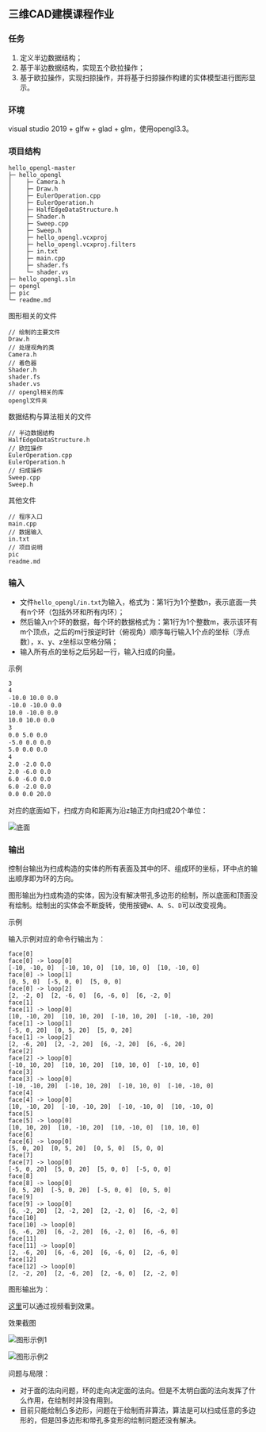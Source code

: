 ## 三维CAD建模课程作业  

### 任务  

1. 定义半边数据结构；  
2. 基于半边数据结构，实现五个欧拉操作；  
3. 基于欧拉操作，实现扫掠操作，并将基于扫掠操作构建的实体模型进行图形显示。  

### 环境    

visual studio 2019 + glfw + glad  + glm，使用opengl3.3。  

### 项目结构  

```
hello_opengl-master
├─ hello_opengl
│    ├─ Camera.h
│    ├─ Draw.h
│    ├─ EulerOperation.cpp
│    ├─ EulerOperation.h
│    ├─ HalfEdgeDataStructure.h
│    ├─ Shader.h
│    ├─ Sweep.cpp
│    ├─ Sweep.h
│    ├─ hello_opengl.vcxproj
│    ├─ hello_opengl.vcxproj.filters
│    ├─ in.txt
│    ├─ main.cpp
│    ├─ shader.fs
│    └─ shader.vs
├─ hello_opengl.sln
├─ opengl
├─ pic
└─ readme.md
```

图形相关的文件  

```
// 绘制的主要文件
Draw.h
// 处理视角的类
Camera.h
// 着色器
Shader.h
shader.fs
shader.vs
// opengl相关的库
opengl文件夹
```

数据结构与算法相关的文件  

```
// 半边数据结构
HalfEdgeDataStructure.h
// 欧拉操作
EulerOperation.cpp
EulerOperation.h
// 扫成操作
Sweep.cpp
Sweep.h
```

其他文件  

```
// 程序入口
main.cpp
// 数据输入
in.txt
// 项目说明
pic
readme.md
```



### 输入    

- 文件`hello_opengl/in.txt`为输入，格式为：第1行为1个整数n，表示底面一共有n个环（包括外环和所有内环）；  
- 然后输入n个环的数据，每个环的数据格式为：第1行为1个整数m，表示该环有m个顶点，之后的m行按逆时针（俯视角）顺序每行输入1个点的坐标（浮点数），x、y、z坐标以空格分隔；  
- 输入所有点的坐标之后另起一行，输入扫成的向量。  

示例  

```txt
3
4
-10.0 10.0 0.0
-10.0 -10.0 0.0
10.0 -10.0 0.0
10.0 10.0 0.0
3
0.0 5.0 0.0
-5.0 0.0 0.0
5.0 0.0 0.0
4
2.0 -2.0 0.0
2.0 -6.0 0.0
6.0 -6.0 0.0
6.0 -2.0 0.0
0.0 0.0 20.0
```

对应的底面如下，扫成方向和距离为沿z轴正方向扫成20个单位：  

![底面](pic/底面.png)

### 输出     

控制台输出为扫成构造的实体的所有表面及其中的环、组成环的坐标，环中点的输出顺序即为环的方向。  

图形输出为扫成构造的实体，因为没有解决带孔多边形的绘制，所以底面和顶面没有绘制。绘制出的实体会不断旋转，使用按键`W`、`A`、`S`、`D`可以改变视角。  

示例  

输入示例对应的命令行输出为：  

```
face[0]
face[0] -> loop[0]
[-10, -10, 0]  [-10, 10, 0]  [10, 10, 0]  [10, -10, 0]
face[0] -> loop[1]
[0, 5, 0]  [-5, 0, 0]  [5, 0, 0]
face[0] -> loop[2]
[2, -2, 0]  [2, -6, 0]  [6, -6, 0]  [6, -2, 0]
face[1]
face[1] -> loop[0]
[10, -10, 20]  [10, 10, 20]  [-10, 10, 20]  [-10, -10, 20]
face[1] -> loop[1]
[-5, 0, 20]  [0, 5, 20]  [5, 0, 20]
face[1] -> loop[2]
[2, -6, 20]  [2, -2, 20]  [6, -2, 20]  [6, -6, 20]
face[2]
face[2] -> loop[0]
[-10, 10, 20]  [10, 10, 20]  [10, 10, 0]  [-10, 10, 0]
face[3]
face[3] -> loop[0]
[-10, -10, 20]  [-10, 10, 20]  [-10, 10, 0]  [-10, -10, 0]
face[4]
face[4] -> loop[0]
[10, -10, 20]  [-10, -10, 20]  [-10, -10, 0]  [10, -10, 0]
face[5]
face[5] -> loop[0]
[10, 10, 20]  [10, -10, 20]  [10, -10, 0]  [10, 10, 0]
face[6]
face[6] -> loop[0]
[5, 0, 20]  [0, 5, 20]  [0, 5, 0]  [5, 0, 0]
face[7]
face[7] -> loop[0]
[-5, 0, 20]  [5, 0, 20]  [5, 0, 0]  [-5, 0, 0]
face[8]
face[8] -> loop[0]
[0, 5, 20]  [-5, 0, 20]  [-5, 0, 0]  [0, 5, 0]
face[9]
face[9] -> loop[0]
[6, -2, 20]  [2, -2, 20]  [2, -2, 0]  [6, -2, 0]
face[10]
face[10] -> loop[0]
[6, -6, 20]  [6, -2, 20]  [6, -2, 0]  [6, -6, 0]
face[11]
face[11] -> loop[0]
[2, -6, 20]  [6, -6, 20]  [6, -6, 0]  [2, -6, 0]
face[12]
face[12] -> loop[0]
[2, -2, 20]  [2, -6, 20]  [2, -6, 0]  [2, -2, 0]
```

图形输出为：  

[这里](https://www.bilibili.com/video/BV1GK41137f4)可以通过视频看到效果。  

效果截图  

![图形示例1](pic/图形示例1.png)

![图形示例2](pic/图形示例2.png)

问题与局限：  

- 对于面的法向问题，环的走向决定面的法向。但是不太明白面的法向发挥了什么作用，在绘制时并没有用到。  
- 目前只能绘制凸多边形，问题在于绘制而非算法，算法是可以扫成任意的多边形的，但是凹多边形和带孔多变形的绘制问题还没有解决。  